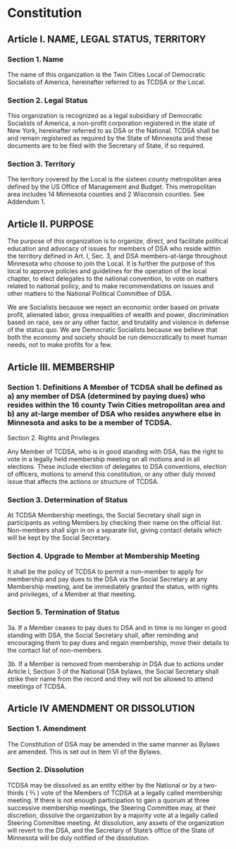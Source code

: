 # Constitution


## Article I. NAME, LEGAL STATUS, TERRITORY

### Section 1. Name

The name of this organization is the Twin Cities Local of Democratic Socialists of America, hereinafter referred to as TCDSA or the Local.

### Section 2. Legal Status

This organization is recognized as a legal subsidiary of Democratic Socialists of America, a non-profit corporation registered in the state of New York, hereinafter referred to as DSA or the National. TCDSA shall be and remain registered as required by the State of Minnesota and these documents are to be filed with the Secretary of State, if so
required.

### Section 3. Territory

The territory covered by the Local is the sixteen county metropolitan area defined by the US Office of Management and Budget. This metropolitan area includes 14 Minnesota counties and 2 Wisconsin counties. See Addendum 1.


## Article II. PURPOSE

The purpose of this organization is to organize, direct, and facilitate political education and advocacy of issues for members of DSA who reside within the territory defined in Art. I, Sec. 3, and DSA members-at-large throughout Minnesota who choose to join the Local. It is further the purpose of this local to approve policies and guidelines for the operation of the local chapter, to elect delegates to the national convention, to vote on matters related to national policy, and to make recommendations on issues and other matters to the National Political Committee of DSA.

We are Socialists because we reject an economic order based on private profit, alienated labor, gross inequalities of wealth and power, discrimination based on race, sex or any other factor, and brutality and violence in defense of the status quo. We are Democratic Socialists because we believe that both the economy and society should be run democratically to meet human needs, not to make profits for a few.


## Article III. MEMBERSHIP

### Section 1. Definitions A Member of TCDSA shall be defined as a) any member of DSA (determined by paying dues) who resides within the 16 county Twin Cities metropolitan area and b) any at-large member of DSA who resides anywhere else in Minnesota and asks to be a member of TCDSA.

Section 2. Rights and Privileges

Any Member of TCDSA, who is in good standing with DSA, has the right to vote in a legally held membership meeting on all motions and in all elections. These include election of delegates to DSA conventions, election of officers, motions to amend this constitution, or any other duly moved issue that affects the actions or structure of TCDSA.

### Section 3. Determination of Status

At TCDSA Membership meetings, the Social Secretary shall sign in participants as voting Members by checking their name on the official list. Non-members shall sign in on a separate list, giving contact details which will be kept by the Social Secretary.

### Section 4. Upgrade to Member at Membership Meeting

It shall be the policy of TCDSA to permit a non-member to apply for membership and pay dues to the DSA via the Social Secretary at any Membership meeting, and be immediately granted the status, with rights and privileges, of a Member at that meeting.

### Section 5. Termination of Status

3a. If a Member ceases to pay dues to DSA and in time is no longer in good standing with DSA, the Social Secretary shall, after reminding and encouraging them to pay dues and regain membership, move their details to the contact list of non-members.

3b. If a Member is removed from membership in DSA due to actions under Article I, Section 3 of the National DSA bylaws, the Social Secretary shall strike their name from the record and they will not be allowed to attend meetings of TCDSA.


## Article IV AMENDMENT OR DISSOLUTION

### Section 1. Amendment

The Constitution of DSA may be amended in the same manner as Bylaws are amended. This is set out in Item VI of the Bylaws.

### Section 2. Dissolution

TCDSA may be dissolved as an entity either by the National or by a two-thirds ( 2⁄3 ) vote of the Members of TCDSA at a legally called membership meeting. If there is not enough participation to gain a quorum at three successive membership meetings, the Steering Committee may, at their discretion, dissolve the organization by a majority vote at a legally called Steering Committee meeting. At dissolution, any assets of the organization will revert to the DSA, and the Secretary of State’s office of the State of Minnesota will be duly notified of the dissolution.
